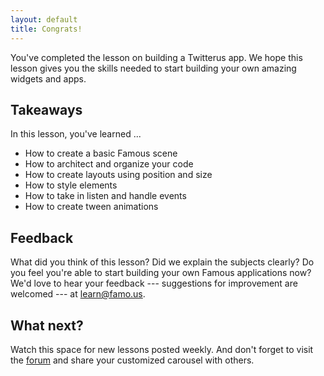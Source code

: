 ```yaml
---
layout: default
title: Congrats!
---
```


<span class="intro-graf">
You've completed the lesson on building a Twitterus app. We hope this lesson gives you the skills needed to start building your own amazing widgets and apps.
</span>

## Takeaways

In this lesson, you've learned ...

* How to create a basic Famous scene
* How to architect and organize your code
* How to create layouts using position and size
* How to style elements
* How to take in listen and handle events
* How to create tween animations

## Feedback

What did you think of this lesson? Did we explain the subjects clearly? Do you feel you're able to start building your own Famous applications now? We'd love to hear your feedback --- suggestions for improvement are welcomed --- at [learn@famo.us](mailto:learn@famo.us).

## What next?

Watch this space for new lessons posted weekly. And don't forget to visit the [forum](#) and share your customized carousel with others.
